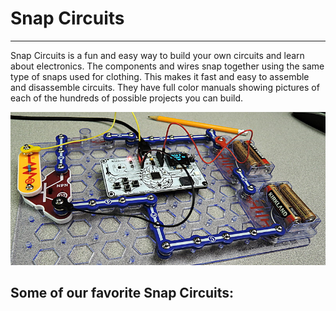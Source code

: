 # Snap Circuits
---
Snap Circuits is a fun and easy way to build your own circuits and learn about electronics.  The components and wires snap together using the same type of snaps used for clothing.  This makes it fast and easy to assemble and disassemble circuits.  They have full color manuals showing pictures of each of the hundreds of possible projects you can build.  

![Snap Circuits](images/snap-circuits2.jpg)

## Some of our favorite Snap Circuits: